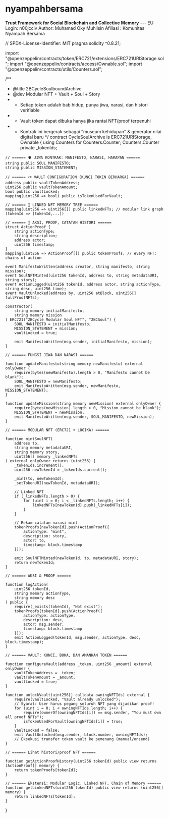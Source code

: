 # nyampahbersama
**Trust Framework for Social Blockchain and Collective Memory**  ---  EU Login: n00jcciv  Author: Muhamad Oky Muhlisin  Afiliasi : Komunitas Nyampah Bersama


// SPDX-License-Identifier: MIT
pragma solidity ^0.8.21;

import "@openzeppelin/contracts/token/ERC721/extensions/ERC721URIStorage.sol";
import "@openzeppelin/contracts/access/Ownable.sol";
import "@openzeppelin/contracts/utils/Counters.sol";

/**
 * @title 2BCycleSoulboundArchive
 * @dev Modular NFT + Vault + Soul + Story
 *   - Setiap token adalah bab hidup, punya jiwa, narasi, dan histori verifiable
 *   - Vault token dapat dibuka hanya jika rantai NFT/proof terpenuhi
 *   - Kontrak ini bergerak sebagai "museum kehidupan" & generator nilai digital baru
 */
contract CycleSoulArchive is ERC721URIStorage, Ownable {
    using Counters for Counters.Counter;
    Counters.Counter private _tokenIds;

    // ====== 🫀 JIWA KONTRAK: MANIFESTO, NARASI, HARAPAN ======
    string public SOUL_MANIFESTO;
    string public MISSION_STATEMENT;

    // ====== 🗝️ VAULT CONFIGURATION (KUNCI TOKEN BERHARGA) ======
    address public vaultTokenAddress;
    uint256 public vaultTokenAmount;
    bool public vaultLocked;
    mapping(uint256 => bool) public isTokenUsedForVault;

    // ====== 🧬 LINKED NFT MEMORY TREE ======
    mapping(uint256 => uint256[]) public linkedNFTs; // modular link graph (tokenId => [tokenId,...])

    // ====== 📝 AKSI, PROOF, CATATAN HISTORI ======
    struct ActionProof {
        string actionType;
        string description;
        address actor;
        uint256 timestamp;
    }
    mapping(uint256 => ActionProof[]) public tokenProofs; // every NFT: chains of action

    event ManifestoWritten(address creator, string manifesto, string mission);
    event SoulNFTMinted(uint256 tokenId, address to, string metadataURI, string story);
    event ActionLogged(uint256 tokenId, address actor, string actionType, string desc, uint256 time);
    event VaultUnlocked(address by, uint256 atBlock, uint256[] fullProofNFTs);

    constructor(
        string memory initialManifesto,
        string memory mission
    ) ERC721("2BCycle Modular Soul NFT", "2BCSoul") {
        SOUL_MANIFESTO = initialManifesto;
        MISSION_STATEMENT = mission;
        vaultLocked = true;

        emit ManifestoWritten(msg.sender, initialManifesto, mission);
    }

    // ====== FUNGSI JIWA DAN NARASI ======

    function updateManifesto(string memory newManifesto) external onlyOwner {
        require(bytes(newManifesto).length > 0, "Manifesto cannot be blank");
        SOUL_MANIFESTO = newManifesto;
        emit ManifestoWritten(msg.sender, newManifesto, MISSION_STATEMENT);
    }

    function updateMission(string memory newMission) external onlyOwner {
        require(bytes(newMission).length > 0, "Mission cannot be blank");
        MISSION_STATEMENT = newMission;
        emit ManifestoWritten(msg.sender, SOUL_MANIFESTO, newMission);
    }

    // ====== MODULAR NFT (ERC721 + LOGIKA) ======

    function mintSoulNFT(
        address to,
        string memory metadataURI,
        string memory story,
        uint256[] memory _linkedNFTs
    ) external onlyOwner returns (uint256) {
        _tokenIds.increment();
        uint256 newTokenId = _tokenIds.current();

        _mint(to, newTokenId);
        _setTokenURI(newTokenId, metadataURI);

        // Linked NFT
        if (_linkedNFTs.length > 0) {
            for (uint i = 0; i < _linkedNFTs.length; i++) {
                linkedNFTs[newTokenId].push(_linkedNFTs[i]);
            }
        }

        // Rekam catatan narasi mint
        tokenProofs[newTokenId].push(ActionProof({
            actionType: "mint",
            description: story,
            actor: to,
            timestamp: block.timestamp
        }));

        emit SoulNFTMinted(newTokenId, to, metadataURI, story);
        return newTokenId;
    }

    // ====== AKSI & PROOF ======

    function logAction(
        uint256 tokenId,
        string memory actionType,
        string memory desc
    ) public {
        require(_exists(tokenId), "Not exist");
        tokenProofs[tokenId].push(ActionProof({
            actionType: actionType,
            description: desc,
            actor: msg.sender,
            timestamp: block.timestamp
        }));
        emit ActionLogged(tokenId, msg.sender, actionType, desc, block.timestamp);
    }

    // ====== VAULT: KUNCI, BUKA, DAN AMANKAN TOKEN ======

    function configureVault(address _token, uint256 _amount) external onlyOwner {
        vaultTokenAddress = _token;
        vaultTokenAmount = _amount;
        vaultLocked = true;
    }

    function unlockVault(uint256[] calldata owningNFTIds) external {
        require(vaultLocked, "Vault already unlocked");
        // Syarat: User harus pegang seluruh NFT yang dijadikan proof!
        for (uint i = 0; i < owningNFTIds.length; i++) {
            require(ownerOf(owningNFTIds[i]) == msg.sender, "You must own all proof NFTs");
            isTokenUsedForVault[owningNFTIds[i]] = true;
        }
        vaultLocked = false;
        emit VaultUnlocked(msg.sender, block.number, owningNFTIds);
        // Eksekusi transfer token vault ke pemenang (manual/onsend)
    }

    // ====== Lihat histori/proof NFT ======

    function getActionProofHistory(uint256 tokenId) public view returns (ActionProof[] memory) {
        return tokenProofs[tokenId];
    }

    // ====== Ekstensi: Modular Logic, Linked NFT, Chain of Memory ======
    function getLinkedNFTs(uint256 tokenId) public view returns (uint256[] memory) {
        return linkedNFTs[tokenId];
    }
}

